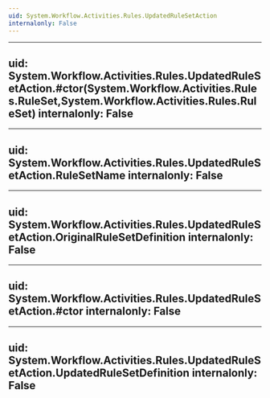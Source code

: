 ```yaml
---
uid: System.Workflow.Activities.Rules.UpdatedRuleSetAction
internalonly: False
---
```


---
uid: System.Workflow.Activities.Rules.UpdatedRuleSetAction.#ctor(System.Workflow.Activities.Rules.RuleSet,System.Workflow.Activities.Rules.RuleSet)
internalonly: False
---

---
uid: System.Workflow.Activities.Rules.UpdatedRuleSetAction.RuleSetName
internalonly: False
---

---
uid: System.Workflow.Activities.Rules.UpdatedRuleSetAction.OriginalRuleSetDefinition
internalonly: False
---

---
uid: System.Workflow.Activities.Rules.UpdatedRuleSetAction.#ctor
internalonly: False
---

---
uid: System.Workflow.Activities.Rules.UpdatedRuleSetAction.UpdatedRuleSetDefinition
internalonly: False
---
